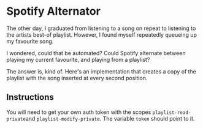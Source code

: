# Spotify Alternator

The other day, I graduated from listening to a song on repeat to listening to the artists best-of playlist. However, I found myself repeatedly queueing up my favourite song.

I wondered, could that be automated? Could Spotify alternate between playing my current favourite, and playing from a playlist?

The answer is, kind of. Here's an implementation that creates a copy of the playlist with the song inserted at every second position.

## Instructions

You will need to get your own auth token with the scopes `playlist-read-private`and `playlist-modify-private`. The variable `token` should point to it.